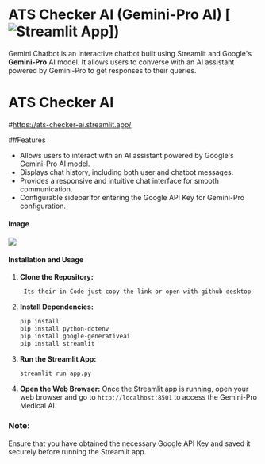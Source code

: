 #  ATS Checker AI (Gemini-Pro AI) [![Streamlit App](https://static.streamlit.io/badges/streamlit_badge_black_white.svg)])

Gemini Chatbot is an interactive chatbot built using Streamlit and Google's **Gemini-Pro** AI model. It allows users to converse with an AI assistant powered by Gemini-Pro to get responses to their queries.

# ATS Checker AI

#https://ats-checker-ai.streamlit.app/

##Features

- Allows users to interact with an AI assistant powered by Google's Gemini-Pro AI model.
- Displays chat history, including both user and chatbot messages.
- Provides a responsive and intuitive chat interface for smooth communication.
- Configurable sidebar for entering the Google API Key for Gemini-Pro configuration.


#### Image

![](img.png)

#### Installation and Usage

1. **Clone the Repository:**
   ```bash
    Its their in Code just copy the link or open with github desktop
   ```

2. **Install Dependencies:**
   ```bash
   pip install
   pip install python-dotenv
   pip install google-generativeai
   pip install streamlit

   ```

3. **Run the Streamlit App:**
   ```bash
   streamlit run app.py
   ```

3. **Open the Web Browser:**
   Once the Streamlit app is running, open your web browser and go to `http://localhost:8501` to access the Gemini-Pro Medical AI.



### Note:

Ensure that you have obtained the necessary Google API Key and saved it securely before running the Streamlit app.
